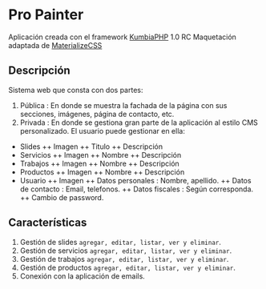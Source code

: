 # Pro Painter



Aplicación creada con el framework [KumbiaPHP](http://kumbiaphp.com) 1.0 RC
Maquetación adaptada de [MaterializeCSS](https://github.com/Dogfalo/materialize)

## Descripción
Sistema web que consta con dos partes:
1. Pública : En donde se muestra la fachada de la página con sus secciones, imágenes, página de contacto, etc.
2. Privada : En donde se gestiona gran parte de la aplicación al estilo CMS personalizado. El usuario puede gestionar en ella:
+ Slides 
++ Imagen
++ Titulo
++ Descripción
+ Servicios
++ Imagen
++ Nombre
++ Descripción
+ Trabajos
++ Imagen
++ Nombre
++ Descripción
+ Productos
++ Imagen
++ Nombre
++ Descripción
+ Usuario
++ Imagen
++ Datos personales : Nombre, apellido.
++ Datos de contacto : Email, telefonos.
++ Datos fiscales : Según corresponda.
++ Cambio de password.

## Características

1. Gestión de slides `agregar, editar, listar, ver y eliminar`.
2. Gestión de servicios `agregar, editar, listar, ver y eliminar`.
3. Gestión de trabajos `agregar, editar, listar, ver y eliminar`.
4. Gestión de productos `agregar, editar, listar, ver y eliminar`.
5. Conexión con la aplicación de emails.
